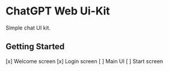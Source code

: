 # ChatGPT Web Ui-Kit

Simple chat UI kit.

## Getting Started

[x] Welcome screen
[x] Login screen
[ ] Main UI
[ ] Start screen
